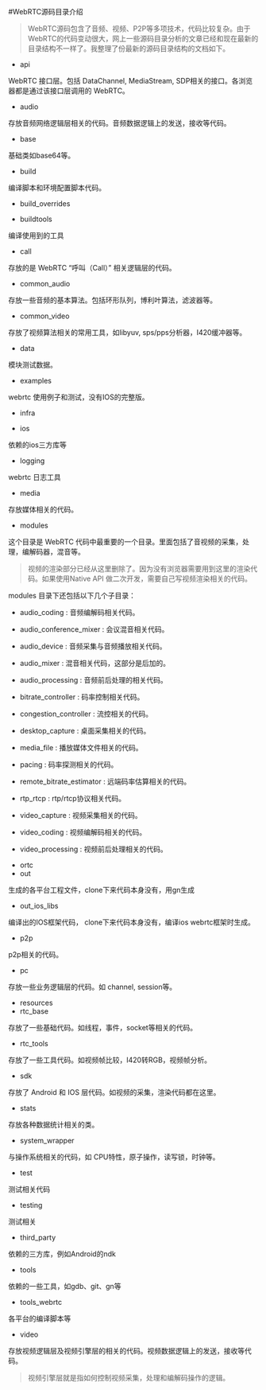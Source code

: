 #WebRTC源码目录介绍

> WebRTC源码包含了音频、视频、P2P等多项技术，代码比较复杂。由于WebRTC的代码变动很大，网上一些源码目录分析的文章已经和现在最新的目录结构不一样了。我整理了份最新的源码目录结构的文档如下。

+ api

WebRTC 接口层。包括 DataChannel, MediaStream, SDP相关的接口。各浏览器都是通过该接口层调用的 WebRTC。

+ audio

存放音频网络逻辑层相关的代码。音频数据逻辑上的发送，接收等代码。

+ base

基础类如base64等。

+ build

编译脚本和环境配置脚本代码。

+ build_overrides

+ buildtools

编译使用到的工具

+ call

存放的是 WebRTC “呼叫（Call）” 相关逻辑层的代码。

+ common_audio

存放一些音频的基本算法。包括环形队列，博利叶算法，滤波器等。

+ common_video

存放了视频算法相关的常用工具，如libyuv, sps/pps分析器，I420缓冲器等。

+ data

模块测试数据。

+ examples

webrtc 使用例子和测试，没有IOS的完整版。

+ infra

+ ios

依赖的ios三方库等

+ logging

 webrtc 日志工具

+ media

存放媒体相关的代码。

+ modules

这个目录是 WebRTC 代码中最重要的一个目录。里面包括了音视频的采集，处理，编解码器，混音等。

> 视频的渲染部分已经从这里删除了。因为没有浏览器需要用到这里的渲染代码。如果使用Native API 做二次开发，需要自己写视频渲染相关的代码。

modules 目录下还包括以下几个子目录：

- audio_coding : 音频编解码相关代码。

- audio_conference_mixer : 会议混音相关代码。

- audio_device : 音频采集与音频播放相关代码。

- audio_mixer : 混音相关代码，这部分是后加的。

- audio_processing : 音频前后处理的相关代码。

- bitrate_controller : 码率控制相关代码。

- congestion_controller : 流控相关的代码。

- desktop_capture : 桌面采集相关的代码。

- media_file : 播放媒体文件相关的代码。

- pacing : 码率探测相关的代码。

- remote_bitrate_estimator : 远端码率估算相关的代码。

- rtp_rtcp : rtp/rtcp协议相关代码。

- video_capture : 视频采集相关的代码。

- video_coding : 视频编解码相关的代码。

- video_processing : 视频前后处理相关的代码。

+ ortc
+ out

生成的各平台工程文件，clone下来代码本身没有，用gn生成

+ out_ios_libs

编译出的IOS框架代码， clone下来代码本身没有，编译ios webrtc框架时生成。
+ p2p

p2p相关的代码。

+ pc

存放一些业务逻辑层的代码。如 channel, session等。

+ resources
+ rtc_base

存放了一些基础代码。如线程，事件，socket等相关的代码。

+ rtc_tools

存放了一些工具代码。如视频帧比较，I420转RGB，视频帧分析。

+ sdk

存放了 Android 和 IOS 层代码。如视频的采集，渲染代码都在这里。

+ stats

存放各种数据统计相关的类。

+ system_wrapper

与操作系统相关的代码，如 CPU特性，原子操作，读写锁，时钟等。

+ test

测试相关代码

+ testing

测试相关

+ third_party

依赖的三方库，例如Android的ndk

+ tools

依赖的一些工具，如gdb、git、gn等

+ tools_webrtc

各平台的编译脚本等

+ video

存放视频逻辑层及视频引擎层的相关的代码。视频数据逻辑上的发送，接收等代码。
>视频引擎层就是指如何控制视频采集，处理和编解码操作的逻辑。